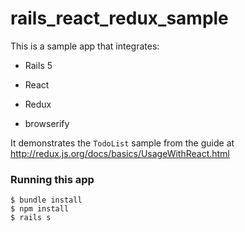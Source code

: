 # rails_react_redux_sample

This is a sample app that integrates:

* Rails 5

* React

* Redux

* browserify

It demonstrates the `TodoList` sample from the guide at http://redux.js.org/docs/basics/UsageWithReact.html

### Running this app

```
$ bundle install
$ npm install
$ rails s
```
